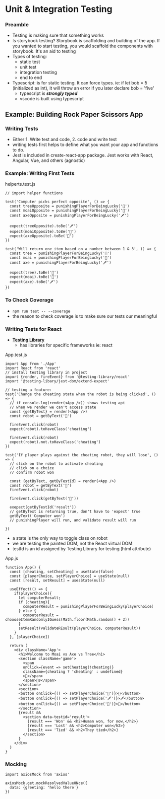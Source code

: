 # Unit & Integration Testing

### Preamble
- Testing is making sure that something works
- Is storybook testing? Storybook is scaffolding and building of the app. If you wanted to start testing, you would scaffold the components with storybook. It's an aid to testing
- Types of testing: 
  - static test
  - unit test
  - integration testing
  - end to end
- Typescript: is for static testing. It can force types. ie: if let bob = 5 (initialized as int), it will throw an error if you later declare bob = 'five'
  - typescript is ***strongly typed***
  - vscode is built using typescript

## Example: Building Rock Paper Scissors App

### Writing Tests

- Either 1. Write test and code, 2. code and write test
- writing tests first helps to define what you want your app and functions to do.
- Jest is included in create-react-app package. Jest works with React, Angular, Vue, and others (agnostic)

### Example: Writing First Tests

helperts.test.js
```
// import helper functions

test('Computer picks perfect opposite', () => {
  const treeOpposite = punishingPlayerForBeingLucky('🌴')
  const moaiOpposite = punishingPlayerForBeingLucky('🗿')
  const axeOpposite = punishingPlayerForBeingLucky('🗡')

  expect(treeOpposite).toBe('🗡')
  expect(moaiOpposite).toBe('🌴')
  expect(axeOpposite).toBe('🗿')
})

test('Will return one item based on a number between 1 & 3', () => {
  const tree = punishingPlayerForBeingLucky('🌴')
  const moai = punishingPlayerForBeingLucky('🗿')
  const axe = punishingPlayerForBeingLucky('🗡')

  expect(tree).toBe('🌴')
  expect(moai).toBe('🗿')
  expect(axe).toBe('🗡')
})
```
### To Check Coverage
- `npm run test -- --coverage`
- the reason to check coverage is to make sure our tests our meaningful

### Writing Tests for React
- [**Testing Library**](https://testing-library.com/)
  - has libraries for specific frameworks ie: react

App.test.js
```
import App from './App'
import React from 'react'
// install testing library in project
import {render, fireEvent} from '@testing-library/react'
import '@testing-libary/jest-dom/extend-expect'

// testing a feature:
test('Change the cheating state when the robot is being clicked', () => {
  // if console.log(render(<App />)) shows testing api
  // when we render we can't access state
  const {getByText} = render(<App />)
  const robot = getByText('🤖')

  fireEvent.click(robot)
  expect(robot).toHaveClass('cheating')

  fireEvent.click(robot)
  expect(robot).not.toHaveClass('cheating')
})

test('If player plays against the cheating robot, they will lose', () => {
  // click on the robot to activate cheating
  // click on a choice
  // confirm robot won

  const {getByText, getByTestId} = render(<App />)
  const robot = getByText('🤖')
  fireEvent.click(robot)

  fireEvent.click(getByText('🌴'))

  exepect(getByTestId('result'))
  // getByText is returning true, don't have to 'expect' true
  getByText('Computer won')
  // punishingPlayer will run, and validate result will run
  
})

```

- a state is the only way to toggle class on robot
- we are testing the painted DOM, not the React virtual DOM
- testId is an id assigned by Testing Library for testing (html attribute) 

App.js
```
function App() {
  const [cheating, setCheating] = useState(false)
  const [playerChoice, setPlayerChoice] = useState(null)
  const [result, setResult] = usesState(null)

  useEffect(() => {
    if(playerChoice){
      let computerResult;
      if (cheating){
        computerResult = punishingPlayerForBeingLucky(playerChoice)
      } else {
        computerResult = choooseItemRandomlyIGuess(Math.floor(Math.random() + 2))
      }
      setResult(validateREsult(playerChoice, computerResult))
    }
  }, [playerChoice])

  return (
    <div className='App'>
      <h1>Welcome to Moai vs Axe vs Tree</h1>
      <section className='game'>
        <span 
        onClick={event => setCheating(!cheating)}
        className={cheating ? 'cheating' : undefined}
        >🤖</span>
        <span>🤦‍♀️</span>
      </section>
      <section>
      <button onClick={() => setPlayerChoice('🌴')}>🌴</button>
      <button onClick={() => setPlayerChoice('🗡')}>🗡</button>
      <button onClick={() => setPlayerChoice('🗿')}>🗿</button>
      </section>
      {result && 
        <section data-testid='result'>
          {result === 'Won' && <h2>Human won, for now.</h2>}
          {result === 'Lost' && <h2>Computer won</h2>}
          {result === 'Tied' && <h2>They tied</h2>}
        </section>
      }
    </div>
  )
}
```

### Mocking

`import axiosMock from 'axios'`

```
axiosMock.get.mockResolvedValueONce({
  data: {greeting: 'hello there'}
})
```